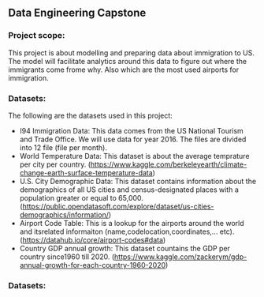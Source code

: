 ## Data Engineering Capstone

### **Project scope:**
This project is about modelling and preparing data about immigration to US. 
The model will facilitate analytics around this data to figure out 
where the immigrants come frome why. Also which are the most used airports for 
immigration. 
### **Datasets:**
The following are the datasets used in this project:
 - I94 Immigration Data: This data comes from the US National Tourism and Trade Office. We will use data for year 2016. The files are divided into 12 file (file per month).
 - World Temperature Data: This dataset is about the average temprature per city per country.
   (https://www.kaggle.com/berkeleyearth/climate-change-earth-surface-temperature-data)
 - U.S. City Demographic Data: This dataset contains information about the demographics of all US cities and census-designated places with a population greater or equal to 65,000.
   (https://public.opendatasoft.com/explore/dataset/us-cities-demographics/information/)
 - Airport Code Table: This is a lookup for the airports around the world and itsrelated informaiton (name,codelocation,coordinates,... etc).
   (https://datahub.io/core/airport-codes#data)
 - Country GDP annual growth: This dataset countains the GDP per country since1960 till 2020.
   (https://www.kaggle.com/zackerym/gdp-annual-growth-for-each-country-1960-2020)

### **Datasets:**